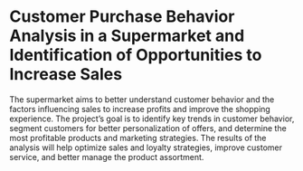 # Customer Purchase Behavior Analysis in a Supermarket and Identification of Opportunities to Increase Sales
The supermarket aims to better understand customer behavior and the factors influencing sales to increase profits and improve the shopping experience. The project’s goal is to identify key trends in customer behavior, segment customers for better personalization of offers, and determine the most profitable products and marketing strategies. The results of the analysis will help optimize sales and loyalty strategies, improve customer service, and better manage the product assortment.

